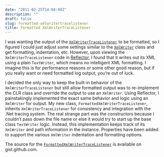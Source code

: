 ```yaml
---
date: "2011-02-25T14:00:00Z"
description: ""
draft: false
slug: formatted-xmlwritertracelistener
title: Formatted XmlWriterTraceListener
---
```



I was wanting the output of the [`XmlWriterTraceListener`](http://msdn.microsoft.com/en-us/library/system.diagnostics.xmlwritertracelistener.aspx) to be formatted, so I figured I could just adjust some settings similar to the [`XmlWriter`](http://msdn.microsoft.com/en-us/library/system.xml.xmlwriter.aspx) class and get formatting, indentation, etc. However, upon viewing the `XmlWriterTraceListener` code in [Reflector](http://www.red-gate.com/products/dotnet-development/reflector/), I found that it writes out its XML using a plain `TextWriter`, which means no intelligent XML formatting. I imagine this is for performance reasons or some other good reason, but if you really want or need formatted log output, you’re out of luck.

I decided the only way to keep the built-in behavior of the `XmlWriterTraceListener` but still allow formatted output was to re-implement the CLR class and override the output to use an `XmlWriter`. Using Reflector, I painstakingly implemented the exact same behavior and logic using an `XmlWriter` for output. My new class, `FormattedXmlWriterTraceListener`, inherits `XmlWriterTraceListener` for consistency and integration with the .Net tracing system. The real strange part was the constructors because I couldn’t pass down the file name or else it would try to start up the base class `TextWriter` logic. Instead, this implementation keeps track of its `XmlWriter` and path information in the instance. Properties have been added to support the various `XmlWriter` indentation and formatting options.

The source for the [`FormattedXmlWriterTraceListener`](https://gist.github.com/jsmarble/1281713a5f82e6cb4bb9561531074606) is available on gist.github.com.

<script src="https://gist.github.com/jsmarble/1281713a5f82e6cb4bb9561531074606.js"></script>

